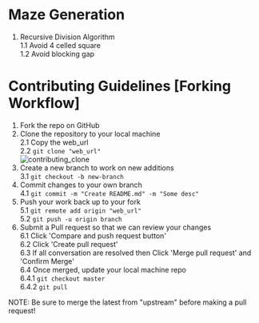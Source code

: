 # Maze Generation
1. Recursive Division Algorithm  
1.1 Avoid 4 celled square   
1.2 Avoid blocking gap 

# Contributing Guidelines [Forking Workflow]
1. Fork the repo on GitHub    
2. Clone the repository to your local machine     
2.1 Copy the web_url  
2.2 `git clone "web_url"`  
![contributing_clone](https://user-images.githubusercontent.com/48362970/93743747-2e5b1f00-fc23-11ea-9d90-8a286888296a.png)    
3. Create a new branch to work on new additions  
3.1 `git checkout -b new-branch`    
4. Commit changes to your own branch    
4.1 `git commit -m "Create README.md" -m "Some desc"`    
5. Push your work back up to your fork  
5.1 `git remote add origin "web_url"`  
5.2 `git push -u origin branch`    
6. Submit a Pull request so that we can review your changes  
6.1 Click 'Compare and push request button'  
6.2 Click 'Create pull request'  
6.3 If all conversation are resolved then Click 'Merge pull request' and 'Confirm Merge'  
6.4 Once merged, update your local machine repo  
6.4.1 `git checkout master`  
6.4.2 `git pull`  

NOTE: Be sure to merge the latest from "upstream" before making a pull request!

